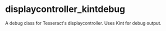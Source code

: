 displaycontroller_kintdebug
===========================

A debug class for Tesseract's displaycontroller. Uses Kint for debug output.
